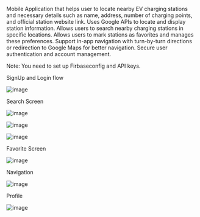 Mobile Application that helps user to locate nearby EV charging stations and necessary details such as name, address, number of charging points, and official station 
website link.
Uses Google APIs to locate and display station information.
Allows users to search nearby charging stations in specific locations.
Allows users to mark stations as favorites and manages these preferences. 
Support in-app navigation with turn-by-turn directions or redirection to Google Maps for better navigation. 
Secure user authentication and account management. 

Note: You need to set up Firbaseconfig and API keys. 

SignUp and Login flow

![image](https://github.com/user-attachments/assets/61eb50fd-67bb-46d7-bc82-c81deaafa782)



Search Screen

![image](https://github.com/user-attachments/assets/ebfc0ca1-e6f0-4510-b2bd-e0e1c66b6493)

![image](https://github.com/user-attachments/assets/6dadd568-b9fe-4007-a61e-e98133784d37)

![image](https://github.com/user-attachments/assets/bf3647cc-15c9-4e0d-810e-8a7c3ce93244)



Favorite Screen

![image](https://github.com/user-attachments/assets/827dbac6-a78a-4b85-bccc-2bffeb95148f)


Navigation

![image](https://github.com/user-attachments/assets/7c872ceb-492e-4f31-894c-beeb855c8e01)


Profile

![image](https://github.com/user-attachments/assets/bf7066ed-3b47-4bff-a18d-7ca9dd3c1e5f)





